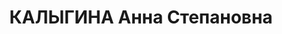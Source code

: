 ---
title: КАЛЫГИНА Анна Степановна
description: 'Род. в 1895, Тульская губ., Тульский уезд, дер. Малахово, русская, обр.:
  высшее, член ВКП(б). Проживала: Воронеж, ул.Плехановская, дом Советов, кв.23. До
  апреля 1937 г. 1-й секретарь Воронежского горкома ВКП(б), на момент ареста находилась
  в резерве Наркомата легкой промышленности СССР.

  Арестована 26.07.1937. Обв. в участии в антисоветской правотроцкистской террористической
  организации. Приговор: ВК ВС СССР, 27.11.1937 – ВМН. Расстреляна 27.11.1937, г.Москва.

  Реабилитирована ВК ВС СССР 17.03.1956'
---